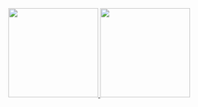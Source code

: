 <div>
<a href="https://github.com/iarlenaquiles">
<img height="180em" src="https://github-readme-stats.vercel.app/api/top-langs/?username=iarlenaquiles&layout=compact&langs_count=7&theme=dracula"/>
<img height="180em" src="https://github-readme-stats.vercel.app/api?username=iarlenaquiles&show_icons=true&theme=dracula&include_all_commits=true&count_private=true"/>
</div>

